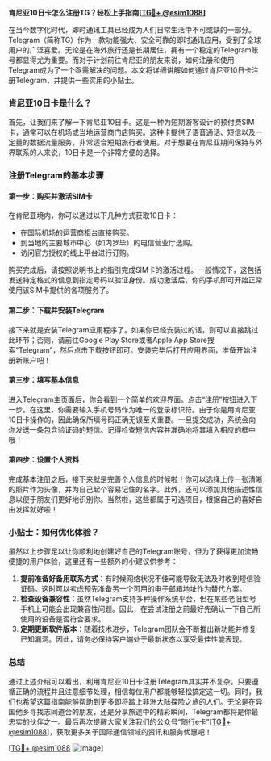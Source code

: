 **肯尼亚10日卡怎么注册TG？轻松上手指南[[TG💪+ @esim1088](https://t.me/s/esim1088)]**

在当今数字化时代，即时通讯工具已经成为人们日常生活中不可或缺的一部分。Telegram（简称TG）作为一款功能强大、安全可靠的即时通讯应用，受到了全球用户的广泛喜爱。无论是在海外旅行还是长期居住，拥有一个稳定的Telegram账号都显得尤为重要。而对于计划前往肯尼亚的朋友来说，如何注册和使用Telegram成为了一个亟需解决的问题。本文将详细讲解如何通过肯尼亚10日卡注册Telegram，并提供一些实用的小贴士。

### 肯尼亚10日卡是什么？

首先，让我们来了解一下肯尼亚10日卡。这是一种为短期游客设计的预付费SIM卡，通常可以在机场或当地运营商门店购买。这种卡提供了语音通话、短信以及一定量的数据流量服务，非常适合短期旅行者使用。对于想要在肯尼亚期间保持与外界联系的人来说，10日卡是一个非常方便的选择。

### 注册Telegram的基本步骤

#### 第一步：购买并激活SIM卡

在肯尼亚境内，你可以通过以下几种方式获取10日卡：
- 在国际机场的运营商柜台直接购买。
- 到当地的主要城市中心（如内罗毕）的电信营业厅选购。
- 访问官方授权的线上平台进行订购。

购买完成后，请按照说明书上的指引完成SIM卡的激活过程。一般情况下，这包括发送特定格式的信息到指定号码以验证身份。成功激活后，你的手机即可开始正常使用该SIM卡提供的各项服务了。

#### 第二步：下载并安装Telegram

接下来就是安装Telegram应用程序了。如果你已经安装过的话，则可以直接跳过此环节；否则，请前往Google Play Store或者Apple App Store搜索“Telegram”，然后点击下载按钮即可。安装完毕后打开应用界面，准备开始注册新账户吧！

#### 第三步：填写基本信息

进入Telegram主页面后，你会看到一个简单的欢迎界面。点击“注册”按钮进入下一步。在这里，你需要输入手机号码作为唯一的登录标识符。由于你是用肯尼亚10日卡操作的，因此确保所填号码正确无误至关重要。一旦提交成功，系统会向你发送一条包含验证码的短信。记得检查短信内容并准确地将其填入相应的框中哦！

#### 第四步：设置个人资料

完成基本注册之后，接下来就是完善个人信息的时候啦！你可以选择上传一张清晰的照片作为头像，并为自己起个容易记住的名字。此外，还可以添加其他描述性信息以便于朋友们更好地识别你。当然啦，这些都属于可选项目，根据自己的喜好自由发挥就好啦！

### 小贴士：如何优化体验？

虽然以上步骤足以让你顺利地创建好自己的Telegram账号，但为了获得更加流畅便捷的用户体验，这里还有一些额外的小建议供参考：

1. **提前准备好备用联系方式**：有时候网络状况不佳可能导致无法及时收到短信验证码。这时可以考虑预先准备另一个可用的电子邮箱地址作为替代方案。
2. **检查设备兼容性**：虽然Telegram支持多种操作系统平台，但在某些老旧型号手机上可能会出现兼容性问题。因此，在尝试注册之前最好先确认一下自己所使用的设备是否符合要求。
3. **定期更新软件版本**：随着技术进步，Telegram团队会不断推出新功能并修复已知漏洞。因此，请务必保持客户端处于最新状态以享受最佳性能表现。

### 总结

通过上述介绍可以看出，利用肯尼亚10日卡注册Telegram其实并不复杂。只要遵循正确的流程并且注意细节处理，相信每位用户都能够轻松搞定这一切。同时，我们也希望这篇指南能够帮助到更多即将踏上非洲大陆探险之旅的人们。无论是在异国他乡寻找志同道合的朋友，还是分享旅途中的精彩瞬间，Telegram都将是你最忠实的伙伴之一。最后再次提醒大家关注我们的公众号“随行e卡”[[TG💪+ @esim1088](https://t.me/s/esim1088)]，获取更多关于国际通信领域的资讯和服务优惠吧！

[[TG💪+ @esim1088](https://t.me/s/esim1088) ![Image](https://i.postimg.cc/4NQfJmqS/Snipaste-2025-05-13-00-14-12.png)]